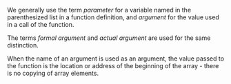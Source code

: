 We generally use the term _parameter_ for a variable named in the parenthesized list in a function definition, and _argument_ for the value used in a call of the function.

The terms _formal argument_ and _actual argument_ are used for the same distinction. 

When the name of an argument is used as an argument, the value passed to the function is the location or address of the beginning of the array - there is no copying of array elements. 
